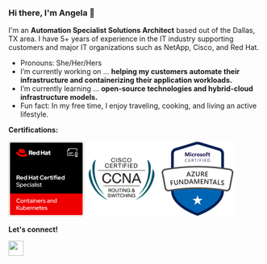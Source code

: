### Hi there, I'm Angela 👋

I'm an **Automation Specialist Solutions Architect** based out of the Dallas, TX area. I have 5+ years of experience in the IT industry supporting customers and major IT organizations such as NetApp, Cisco, and Red Hat.

-  Pronouns: She/Her/Hers
-  I’m currently working on ... **helping my customers automate their infrastructure and containerizing their application workloads.**
-  I’m currently learning ... **open-source technologies and hybrid-cloud infrastructure models.**
-  Fun fact: In my free time, I enjoy traveling, cooking, and living an active lifestyle.


**Certifications:**

<img src="https://github.com/angelavuong/angelavuong/blob/main/images/Red%20Hat%20Certified%20Specialist%20in%20Containers%20and%20Kubernetes.png" width="150" height="150">[<img src="https://github.com/angelavuong/angelavuong/blob/main/images/cisco_ccna.png" width="150" height="150">](https://www.credly.com/badges/c8d62fc0-aa8d-42ee-a06a-6ff21fafcc31/linked_in_profile)<img src="https://github.com/angelavuong/angelavuong/blob/main/images/azure-fundamentals.png" width="150" height="150">

**Let's connect!**
<!-- LinkedIn -->
[<img src="https://cdn-icons-png.flaticon.com/512/179/179330.png" width="30" height="30">](https://www.linkedin.com/in/angelavuong/)
